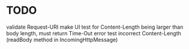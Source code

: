 TODO
====
validate Request-URI
make UI test for Content-Length being larger than body length, must return Time-Out error
test incorrect Content-Length (readBody method in IncomingHttpMessage)